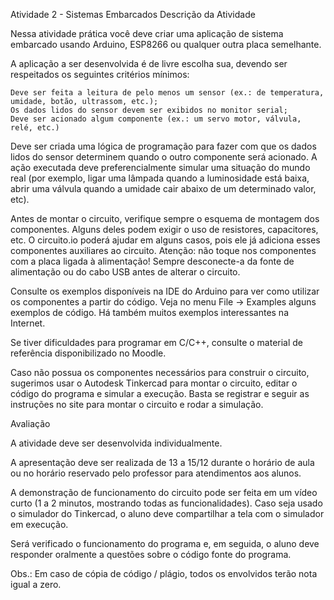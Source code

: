 Atividade 2 - Sistemas Embarcados
Descrição da Atividade

Nessa atividade prática você deve criar uma aplicação de sistema embarcado usando Arduino, ESP8266 ou qualquer outra placa semelhante. 

A aplicação a ser desenvolvida é de livre escolha sua, devendo ser respeitados os seguintes critérios mínimos:

    Deve ser feita a leitura de pelo menos um sensor (ex.: de temperatura, umidade, botão, ultrassom, etc.);
    Os dados lidos do sensor devem ser exibidos no monitor serial;
    Deve ser acionado algum componente (ex.: um servo motor, válvula, relé, etc.) 

Deve ser criada uma lógica de programação para fazer com que os dados lidos do sensor determinem quando o outro componente será acionado. A ação executada deve preferencialmente simular uma situação do mundo real (por exemplo, ligar uma lâmpada quando a luminosidade está baixa, abrir uma válvula quando a umidade cair abaixo de um determinado valor, etc). 

Antes de montar o circuito, verifique sempre o esquema de montagem dos componentes. Alguns deles podem exigir o uso de resistores, capacitores, etc. O circuito.io poderá ajudar em alguns casos, pois ele já adiciona esses componentes auxiliares ao circuito.
Atenção: não toque nos componentes com a placa ligada à alimentação! Sempre desconecte-a da fonte de alimentação ou do cabo USB antes de alterar o circuito.

Consulte os exemplos disponíveis na IDE do Arduino para ver como utilizar os componentes a partir do código. Veja no menu File -> Examples alguns exemplos de código. Há também muitos exemplos interessantes na Internet. 

Se tiver dificuldades para programar em C/C++, consulte o material de referência disponibilizado no Moodle. 

Caso não possua os componentes necessários para construir o circuito, sugerimos usar o Autodesk Tinkercad para montar o circuito, editar o código do programa e simular a execução. Basta se registrar e seguir as instruções no site para montar o circuito e rodar a simulação.

Avaliação

A atividade deve ser desenvolvida individualmente.

A apresentação deve ser realizada de 13 a 15/12 durante o horário de aula ou no horário reservado pelo professor para atendimentos aos alunos. 

A demonstração de funcionamento do circuito pode ser feita em um vídeo curto (1 a 2 minutos, mostrando todas as funcionalidades). Caso seja usado o simulador do Tinkercad, o aluno deve compartilhar a tela com o simulador em execução. 

Será verificado o funcionamento do programa e, em seguida, o aluno deve responder oralmente a questões sobre o código fonte do programa.

Obs.: Em caso de cópia de código / plágio, todos os envolvidos terão nota igual a zero.
